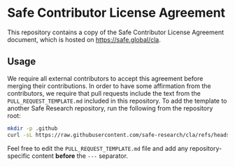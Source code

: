 # Safe Contributor License Agreement

This repository contains a copy of the Safe Contributor License Agreement document, which is hosted on <https://safe.global/cla>.

## Usage

We require all external contributors to accept this agreement before merging their contributions. In order to have some affirmation from the contributors, we require that pull requests include the text from the `PULL_REQUEST_TEMPLATE.md` included in this repository. To add the template to another Safe Research repository, run the following from the repository root:

```sh
mkdir -p .github
curl -sL https://raw.githubusercontent.com/safe-research/cla/refs/heads/main/.github/PULL_REQUEST_TEMPLATE.md -o .github/PULL_REQUEST_TEMPLATE.md
```

Feel free to edit the `PULL_REQUEST_TEMPLATE.md` file and add any repository-specific content **before** the `---` separator.
